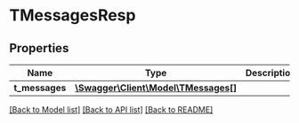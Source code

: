 # TMessagesResp

## Properties
Name | Type | Description | Notes
------------ | ------------- | ------------- | -------------
**t_messages** | [**\Swagger\Client\Model\TMessages[]**](TMessages.md) |  | [optional] 

[[Back to Model list]](../README.md#documentation-for-models) [[Back to API list]](../README.md#documentation-for-api-endpoints) [[Back to README]](../README.md)


